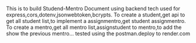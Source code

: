 This is to build Studend-Mentro Document using backend
tech used for express,cors,dotenv,jsonwebtoken,bcrypts.
To create a student,get api to get all student list,to implement a assignmentro,get student assignmentro.
To create a mentro,get all mentro list,assignstudent to mentro,to add the show the previous mentro...
tested using the postman.deploy to render.com
